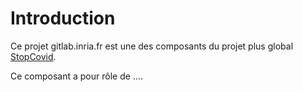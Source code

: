 # Introduction
Ce projet gitlab.inria.fr est une des composants du projet plus global [StopCovid](https://gitlab.inria.fr/stopcovid19/accueil/README.md).

Ce composant a pour rôle de .... 

